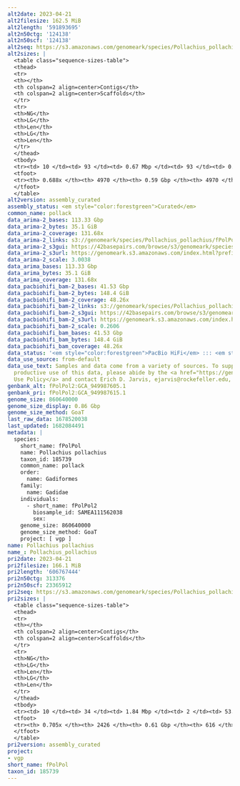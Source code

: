 ```yaml
---
alt2date: 2023-04-21
alt2filesize: 162.5 MiB
alt2length: '591893695'
alt2n50ctg: '124138'
alt2n50scf: '124138'
alt2seq: https://s3.amazonaws.com/genomeark/species/Pollachius_pollachius/fPolPol2/assembly_curated/fPolPol2.alt.cur.20230421.fasta.gz
alt2sizes: |
  <table class="sequence-sizes-table">
  <thead>
  <tr>
  <th></th>
  <th colspan=2 align=center>Contigs</th>
  <th colspan=2 align=center>Scaffolds</th>
  </tr>
  <tr>
  <th>NG</th>
  <th>LG</th>
  <th>Len</th>
  <th>LG</th>
  <th>Len</th>
  </tr>
  </thead>
  <tbody>
  <tr><td> 10 </td><td> 93 </td><td> 0.67 Mbp </td><td> 93 </td><td> 0.67 Mbp </td></tr><tr><td> 20 </td><td> 256 </td><td> 426.65 Kbp </td><td> 256 </td><td> 426.65 Kbp </td></tr><tr><td> 30 </td><td> 504 </td><td> 291.02 Kbp </td><td> 504 </td><td> 291.02 Kbp </td></tr><tr><td> 40 </td><td> 860 </td><td> 197.87 Kbp </td><td> 860 </td><td> 197.87 Kbp </td></tr><tr style="background-color:#cccccc;"><td> 50 </td><td> 1408 </td><td> 124.14 Kbp </td><td> 1408 </td><td> 124.14 Kbp </td></tr><tr><td> 60 </td><td> 2412 </td><td> 56.27 Kbp </td><td> 2412 </td><td> 56.27 Kbp </td></tr><tr><td> 70 </td><td> 0 </td><td>  </td><td> 0 </td><td>  </td></tr><tr><td> 80 </td><td> 0 </td><td>  </td><td> 0 </td><td>  </td></tr><tr><td> 90 </td><td> 0 </td><td>  </td><td> 0 </td><td>  </td></tr><tr><td> 100 </td><td> 0 </td><td>  </td><td> 0 </td><td>  </td></tr></tbody>
  <tfoot>
  <tr><th> 0.688x </th><th> 4970 </th><th> 0.59 Gbp </th><th> 4970 </th><th> 0.59 Gbp </th></tr>
  </tfoot>
  </table>
alt2version: assembly_curated
assembly_status: <em style="color:forestgreen">Curated</em>
common_name: pollack
data_arima-2_bases: 113.33 Gbp
data_arima-2_bytes: 35.1 GiB
data_arima-2_coverage: 131.68x
data_arima-2_links: s3://genomeark/species/Pollachius_pollachius/fPolPol2/genomic_data/arima/<br>
data_arima-2_s3gui: https://42basepairs.com/browse/s3/genomeark/species/Pollachius_pollachius/fPolPol2/genomic_data/arima/
data_arima-2_s3url: https://genomeark.s3.amazonaws.com/index.html?prefix=species/Pollachius_pollachius/fPolPol2/genomic_data/arima/
data_arima-2_scale: 3.0038
data_arima_bases: 113.33 Gbp
data_arima_bytes: 35.1 GiB
data_arima_coverage: 131.68x
data_pacbiohifi_bam-2_bases: 41.53 Gbp
data_pacbiohifi_bam-2_bytes: 148.4 GiB
data_pacbiohifi_bam-2_coverage: 48.26x
data_pacbiohifi_bam-2_links: s3://genomeark/species/Pollachius_pollachius/fPolPol2/genomic_data/pacbio_hifi/<br>
data_pacbiohifi_bam-2_s3gui: https://42basepairs.com/browse/s3/genomeark/species/Pollachius_pollachius/fPolPol2/genomic_data/pacbio_hifi/
data_pacbiohifi_bam-2_s3url: https://genomeark.s3.amazonaws.com/index.html?prefix=species/Pollachius_pollachius/fPolPol2/genomic_data/pacbio_hifi/
data_pacbiohifi_bam-2_scale: 0.2606
data_pacbiohifi_bam_bases: 41.53 Gbp
data_pacbiohifi_bam_bytes: 148.4 GiB
data_pacbiohifi_bam_coverage: 48.26x
data_status: '<em style="color:forestgreen">PacBio HiFi</em> ::: <em style="color:forestgreen">Arima</em>'
data_use_source: from-default
data_use_text: Samples and data come from a variety of sources. To support fair and
  productive use of this data, please abide by the <a href="https://genome10k.soe.ucsc.edu/data-use-policies/">Data
  Use Policy</a> and contact Erich D. Jarvis, ejarvis@rockefeller.edu, with any questions.
genbank_alt: fPolPol2:GCA_949987605.1
genbank_pri: fPolPol2:GCA_949987615.1
genome_size: 860640000
genome_size_display: 0.86 Gbp
genome_size_method: GoaT
last_raw_data: 1678520038
last_updated: 1682084491
metadata: |
  species:
    short_name: fPolPol
    name: Pollachius pollachius
    taxon_id: 185739
    common_name: pollack
    order:
      name: Gadiformes
    family:
      name: Gadidae
    individuals:
      - short_name: fPolPol2
        biosample_id: SAMEA111562038
        sex:
    genome_size: 860640000
    genome_size_method: GoaT
    project: [ vgp ]
name: Pollachius pollachius
name_: Pollachius_pollachius
pri2date: 2023-04-21
pri2filesize: 166.1 MiB
pri2length: '606767444'
pri2n50ctg: 313376
pri2n50scf: 23365912
pri2seq: https://s3.amazonaws.com/genomeark/species/Pollachius_pollachius/fPolPol2/assembly_curated/fPolPol2.pri.cur.20230421.fasta.gz
pri2sizes: |
  <table class="sequence-sizes-table">
  <thead>
  <tr>
  <th></th>
  <th colspan=2 align=center>Contigs</th>
  <th colspan=2 align=center>Scaffolds</th>
  </tr>
  <tr>
  <th>NG</th>
  <th>LG</th>
  <th>Len</th>
  <th>LG</th>
  <th>Len</th>
  </tr>
  </thead>
  <tbody>
  <tr><td> 10 </td><td> 34 </td><td> 1.84 Mbp </td><td> 2 </td><td> 53.00 Mbp </td></tr><tr><td> 20 </td><td> 93 </td><td> 1.19 Mbp </td><td> 4 </td><td> 35.14 Mbp </td></tr><tr><td> 30 </td><td> 187 </td><td> 0.73 Mbp </td><td> 7 </td><td> 27.71 Mbp </td></tr><tr><td> 40 </td><td> 330 </td><td> 489.78 Kbp </td><td> 10 </td><td> 24.68 Mbp </td></tr><tr style="background-color:#cccccc;"><td> 50 </td><td> 551 </td><td style="background-color:#ff8888;"> 313.38 Kbp </td><td> 14 </td><td style="background-color:#88ff88;"> 23.37 Mbp </td></tr><tr><td> 60 </td><td> 923 </td><td> 166.67 Kbp </td><td> 17 </td><td> 22.53 Mbp </td></tr><tr><td> 70 </td><td> 2138 </td><td> 21.15 Kbp </td><td> 314 </td><td> 24.44 Kbp </td></tr><tr><td> 80 </td><td> 0 </td><td>  </td><td> 0 </td><td>  </td></tr><tr><td> 90 </td><td> 0 </td><td>  </td><td> 0 </td><td>  </td></tr><tr><td> 100 </td><td> 0 </td><td>  </td><td> 0 </td><td>  </td></tr></tbody>
  <tfoot>
  <tr><th> 0.705x </th><th> 2426 </th><th> 0.61 Gbp </th><th> 616 </th><th> 0.61 Gbp </th></tr>
  </tfoot>
  </table>
pri2version: assembly_curated
project:
- vgp
short_name: fPolPol
taxon_id: 185739
---
```


